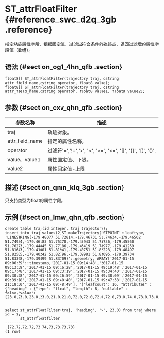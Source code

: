 # ST\_attrFloatFilter {#reference_swc_d2q_3gb .reference}

指定轨迹属性字段，根据固定值，过滤出符合条件的轨迹点，返回过滤后的属性字段值（数组）。

## 语法 {#section_og1_4hn_qfb .section}

```
float8[] ST_attrFloatFilter(trajectory traj, cstring attr_field_name,cstring operator, float8 value);
float8[] ST_attrFloatFilter(trajectory traj, cstring attr_field_name,cstring operator, float8 value1, float8 value2);
```

## 参数 {#section_cxv_qhn_qfb .section}

|参数名称|描述|
|----|--|
|traj|轨迹对象。|
|attr\_field\_name|指定的属性名称。|
|operator|过滤符'=','!=','\>', '<', '\>=', '<=', '\[\]', '\(\]', '\[\)', '\(\)'.|
|value、value1|属性固定值、下限。|
|value2|属性固定值-上限|

## 描述 {#section_qmn_klq_3gb .section}

只支持类型为float的属性字段。

## 示例 {#section_lmw_qhn_qfb .section}

```
create table traj(id integer, traj trajectory);
insert into traj values(2,ST_makeTrajectory('STPOINT'::leaftype, 'LINESTRING(-179.48077 51.72814,-179.46731 51.74634,-179.46502 51.74934,-179.46183 51.75378,-179.45943 51.75736,-179.45560 51.76273,-179.44845 51.77186,-179.43419 51.78977,-179.41259 51.81643,-179.41001 51.81941,-179.40751 51.82223,-179.40497 51.82505,-179.40242 51.82796,-179.39981 51.83095,-179.39734 51.83398,-179.39499 51.83709)'::geometry, ARRAY['2017-01-15 09:06:39'::timestamp,'2017-01-15 09:14:48','2017-01-15 09:13:39','2017-01-15 09:16:28','2017-01-15 09:19:48','2017-01-15 09:17:48','2017-01-15 09:23:19','2017-01-15 09:34:40','2017-01-15 09:30:28','2017-01-15 09:36:59','2017-01-15 09:38:09','2017-01-15 09:39:18','2017-01-15 09:40:40','2017-01-15 09:47:38','2017-01-15 21:18:30','2017-01-15 09:48:49'], '{"leafcount": 16, "attributes" : {"heading" : {"type": "float", "length": 8, "nullable" : false,"value":[23.0,23.0,23.0,23.0,21.0,21.0,72.0,72.0,72.0,72.0,73.0,74.0,73.0,73.0,73.0,73.0]}}}'));


select st_attrFloatFilter(traj, 'heading', '>', 23.0) from traj where id = 2;
       st_attrfloatfilter        
---------------------------------
 {72,72,72,72,73,74,73,73,73,73}
(1 row)
```

